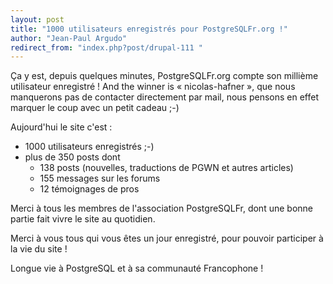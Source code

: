 ```yaml
---
layout: post
title: "1000 utilisateurs enregistrés pour PostgreSQLFr.org !"
author: "Jean-Paul Argudo"
redirect_from: "index.php?post/drupal-111 "
---
```





<!--more-->


<p>Ça y est, depuis quelques minutes, PostgreSQLFr.org compte son millième utilisateur enregistré&nbsp;! And the winner is «&nbsp;nicolas-hafner&nbsp;», que nous manquerons pas de contacter directement par mail, nous pensons en effet marquer le coup avec un petit cadeau ;-)</p>

<p>Aujourd'hui le site c'est&nbsp;:</p>

<ul>

<li>1000 utilisateurs enregistrés ;-)

</li>

<li>plus de 350 posts dont<ul>

<li>138 posts (nouvelles, traductions de PGWN et autres articles)

</li>

<li>155 messages sur les forums

</li>

<li>12 témoignages de pros

</li>

</ul>

</li>

</ul>

<p>Merci à tous les membres de l'association PostgreSQLFr, dont une bonne partie fait vivre le site au quotidien.</p>

<p>Merci à vous tous qui vous êtes un jour enregistré, pour pouvoir participer à la vie du site&nbsp;!</p>

<p>Longue vie à PostgreSQL et à sa communauté Francophone&nbsp;!</p>